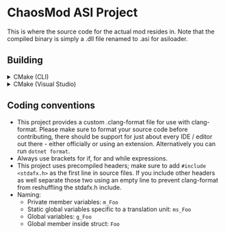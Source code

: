 # ChaosMod ASI Project

This is where the source code for the actual mod resides in. Note that the compiled binary is simply a .dll file renamed to .asi for asiloader.

## Building

<details>
  <summary>CMake (CLI)</summary>
	
  1. `mkdir build`

  2. `cd build`

  3. `cmake -GNinja -DCMAKE_BUILD_TYPE=Release ..`

  4. `ninja`
	
</details>

<details>
  <summary>CMake (Visual Studio)</summary>

  Make sure the `C++ CMake tools for Windows` component is installed through the Visual Studio Installer.

  1. Click on the `Switch between solutions and available views` button in the Solution Explorer (next to the home icon)

  2. Click on `CMake Targets View`

  3. Build the `ChaosMod Project` target

  The .asi should be located inside the `out/build/<Configuration>` folder.
	
</details>

## Coding conventions

- This project provides a custom .clang-format file for use with clang-format. Please make sure to format your source code before contributing, there should be support for just about every IDE / editor out there - either officially or using an extension. Alternatively you can run `dotnet format`.
- Always use brackets for if, for and while expressions.
- This project uses precompiled headers; make sure to add `#include <stdafx.h>` as the first line in source files. If you include other headers as well separate those two using an empty line to prevent clang-format from reshuffling the stdafx.h include.
- Naming:
    - Private member variables: `m_Foo`
    - Static global variables specific to a translation unit: `ms_Foo`
    - Global variables: `g_Foo`
    - Global member inside struct: `Foo`